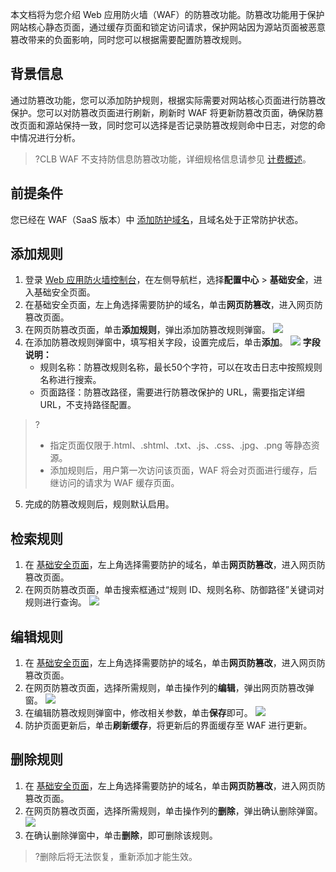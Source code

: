 本文档将为您介绍 Web 应用防火墙（WAF）的防篡改功能。防篡改功能用于保护网站核心静态页面，通过缓存页面和锁定访问请求，保护网站因为源站页面被恶意篡改带来的负面影响，同时您可以根据需要配置防篡改规则。
## 背景信息
通过防篡改功能，您可以添加防护规则，根据实际需要对网站核心页面进行防篡改保护。您可以对防篡改页面进行刷新，刷新时 WAF 将更新防篡改页面，确保防篡改页面和源站保持一致，同时您可以选择是否记录防篡改规则命中日志，对您的命中情况进行分析。
>?CLB WAF 不支持防信息防篡改功能，详细规格信息请参见 [计费概述](https://cloud.tencent.com/document/product/627/11730)。

## 前提条件
您已经在 WAF（SaaS 版本）中 [添加防护域名](https://cloud.tencent.com/document/product/627/18631)，且域名处于正常防护状态。

## 添加规则
1. 登录 [Web 应用防火墙控制台](https://console.cloud.tencent.com/guanjia)，在左侧导航栏，选择**配置中心** > **基础安全**，进入基础安全页面。
2. 在基础安全页面，左上角选择需要防护的域名，单击**网页防篡改**，进入网页防篡改页面。
3. 在网页防篡改页面，单击**添加规则**，弹出添加防篡改规则弹窗。
![](https://qcloudimg.tencent-cloud.cn/raw/e4354ba5971cb23769d6dfb7f1979575.png)
4. 在添加防篡改规则弹窗中，填写相关字段，设置完成后，单击**添加**。
![](https://qcloudimg.tencent-cloud.cn/raw/4ae95611eb90b72d8a2bd7086f17c0de.png)
  **字段说明：**
	- 规则名称：防篡改规则名称，最长50个字符，可以在攻击日志中按照规则名称进行搜索。
	- 页面路径：防篡改路径，需要进行防篡改保护的 URL，需要指定详细 URL，不支持路径配置。
>?
>- 指定页面仅限于.html、.shtml、.txt、.js、.css、.jpg、.png 等静态资源。
>- 添加规则后，用户第一次访问该页面，WAF 将会对页面进行缓存，后继访问的请求为 WAF 缓存页面。
5. 完成的防篡改规则后，规则默认启用。


## 检索规则
1. 在 [基础安全页面](https://console.cloud.tencent.com/guanjia/tea-baseconfig)，左上角选择需要防护的域名，单击**网页防篡改**，进入网页防篡改页面。
2. 在网页防篡改页面，单击搜索框通过“规则 ID、规则名称、防御路径”关键词对规则进行查询。
![](https://qcloudimg.tencent-cloud.cn/raw/528cda2c1ef73fb38564d1413ddc63f7.png)


## 编辑规则
1. 在 [基础安全页面](https://console.cloud.tencent.com/guanjia/tea-baseconfig)，左上角选择需要防护的域名，单击**网页防篡改**，进入网页防篡改页面。
2. 在网页防篡改页面，选择所需规则，单击操作列的**编辑**，弹出网页防篡改弹窗。
![](https://qcloudimg.tencent-cloud.cn/raw/f5b4228a3ead3dccde55008ccfb8c007.png)
3. 在编辑防篡改规则弹窗中，修改相关参数，单击**保存**即可。
![](https://qcloudimg.tencent-cloud.cn/raw/7f68dcc52fd38944a61a1ee3a53ed2dd.png)
4. 防护页面更新后，单击**刷新缓存**，将更新后的界面缓存至 WAF 进行更新。

## 删除规则
1. 在 [基础安全页面](https://console.cloud.tencent.com/guanjia/tea-baseconfig)，左上角选择需要防护的域名，单击**网页防篡改**，进入网页防篡改页面。
2. 在网页防篡改页面，选择所需规则，单击操作列的**删除**，弹出确认删除弹窗。
![](https://qcloudimg.tencent-cloud.cn/raw/f8ff1f2a33e9f90fb33ee2e7a04676bf.png)
3. 在确认删除弹窗中，单击**删除**，即可删除该规则。
>?删除后将无法恢复，重新添加才能生效。



